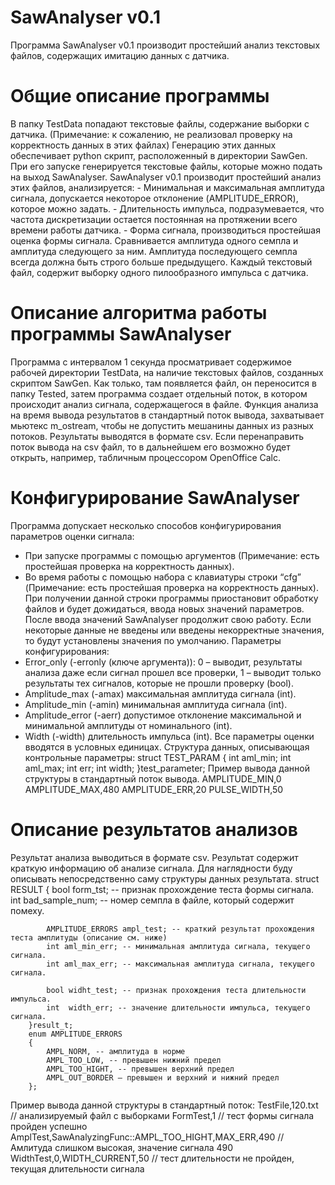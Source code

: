 # SawAnalyser v0.1

Программа SawAnalyser v0.1 производит простейший анализ текстовых файлов, содержащих имитацию данных с датчика.

# Общие описание программы
В папку TestData попадают текстовые файлы, содержание выборки с датчика. (Примечание: к сожалению, не реализовал проверку на корректность данных в этих файлах) Генерацию этих данных обеспечивает python скрипт, расположенный в директории SawGen. При его запуске генерируется текстовые файлы, которые можно подать на выход SawAnalyser.
SawAnalyser v0.1 производит простейший анализ этих файлов, анализируется:
 	- Минимальная и максимальная амплитуда сигнала, допускается некоторое отклонение (AMPLITUDE_ERROR), которое можно задать.
 	- Длительность импульса, подразумевается, что частота дискретизации остается постоянная на протяжении всего времени работы датчика.
 	- Форма сигнала, производиться простейшая оценка формы сигнала. Сравнивается амплитуда одного семпла и амплитуда следующего за ним. Амплитуда последующего семпла всегда должна быть строго больше предыдущего.
Каждый текстовый файл, содержит выборку одного пилообразного импульса с датчика.
# Описание алгоритма работы программы SawAnalyser
Программа с интервалом 1 секунда просматривает содержимое рабочей директории TestData, на наличие текстовых файлов, созданных скриптом SawGen. Как только, там появляется файл, он переносится в папку Tested, затем программа создает отдельный поток, в котором происходит анализ сигнала, содержащегося в файле. 
Функция анализа на время вывода результатов в стандартный поток вывода, захватывает мьютекс m_ostream, чтобы не допустить мешанины данных из разных потоков.
Результаты выводятся в формате csv. Если перенаправить поток вывода на csv файл, то в дальнейшем его возможно будет открыть, например, табличным процессором OpenOffice Calc. 
# Конфигурирование SawAnalyser
Программа допускает несколько способов конфигурирования параметров оценки сигнала: 
-	При запуске программы с помощью аргументов (Примечание: есть простейшая проверка на корректность данных).
-	Во время работы с помощью набора с клавиатуры строки “cfg” (Примечание: есть простейшая проверка на корректность данных). При получении данной строки программы приостановит обработку файлов и будет дожидаться, ввода новых значений параметров. После ввода значений SawAnalyser продолжит свою работу.
Если некоторые данные не введены или введены некорректные значения, то будут установлены значения по умолчанию.
Параметры конфигурирования:
-	Error_only (-erronly (ключе аргумента)): 0 – выводит, результаты анализа даже если сигнал прошел все проверки, 1 – выводит только результаты тех сигналов, которые не прошли проверку (bool).
-	Amplitude_max  (-amax) максимальная амплитуда сигнала (int).
-	Amplitude_min  (-amin) минимальная амплитуда сигнала (int).
-	Amplitude_error (-aerr) допустимое отклонение максимальной и минимальной амплитуды от номинального (int).
-	Width (-width) длительность импульса (int).
Все параметры оценки вводятся в условных единицах.
Структура данных, описывающая контрольные параметры:
        struct TEST_PARAM
        {
            int aml_min;
            int aml_max;
            int err;
            int width;
        }test_parameter;
Пример вывода данной структуры в стандартный поток вывода.
AMPLITUDE_MIN,0
AMPLITUDE_MAX,480
AMPLITUDE_ERR,20
PULSE_WIDTH,50
# Описание результатов анализов
Результат анализа выводиться в формате csv. Результат содержит краткую информацию об анализе сигнала. Для наглядности буду описывать непосредственно саму структуры данных результата.
        struct RESULT
        {
            bool form_tst; -- признак прохождение теста формы сигнала.
            int  bad_sample_num; -- номер семпла в файле, который содержит помеху.

            AMPLITUDE_ERRORS ampl_test; -- краткий результат прохождения теста амплитуды (описание см. ниже)
            int aml_min_err; -- минимальная амплитуда сигнала, текущего сигнала.
            int aml_max_err; -- максимальная амплитуда сигнала, текущего сигнала.

            bool widht_test; -- признак прохождения теста длительности импульса.
            int  width_err; -- значение длительности импульса, текущего сигнала.
        }result_t;
        enum AMPLITUDE_ERRORS
        {
            AMPL_NORM, -- амплитуда в норме
            AMPL_TOO_LOW, -- превышен нижний предел
            AMPL_TOO_HIGHT, -- превышен верхний предел
            AMPL_OUT_BORDER – превышен и верхний и нижний предел
        };
Пример вывода данной структуры в стандартный поток:
TestFile,120.txt // анализируемый файл с выборками
FormTest,1 // тест формы сигнала пройден успешно
AmplTest,SawAnalyzingFunc::AMPL_TOO_HIGHT,MAX_ERR,490 // Амлитуда слишком высокая, значение сигнала 490
WidthTest,0,WIDTH_CURRENT,50 // тест длительности не пройден, текущая длительности сигнала

